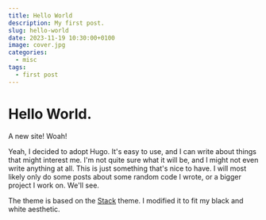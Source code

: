```yaml
---
title: Hello World
description: My first post.
slug: hello-world
date: 2023-11-19 10:30:00+0100
image: cover.jpg
categories:
  - misc
tags:
  - first post
---
```


# Hello World.

A new site! Woah!

Yeah, I decided to adopt Hugo. It's easy to use, and I can write
about things that might interest me. I'm not quite sure what it
will be, and I might not even write anything at all. This is just
something that's nice to have. I will most likely only do some posts
about some random code I wrote, or a bigger project I work on.
We'll see.

The theme is based on the [Stack](https://stack.jimmycai.com/) theme.
I modified it to fit my black and white aesthetic.
